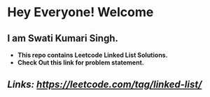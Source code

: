 # Hey Everyone! Welcome <br>
## I am Swati Kumari Singh.<br>

- <b>This repo contains Leetcode Linked List Solutions.</b> <br>
- <b>Check Out this link for problem statement.</b>

**_Links: https://leetcode.com/tag/linked-list/_**
---
